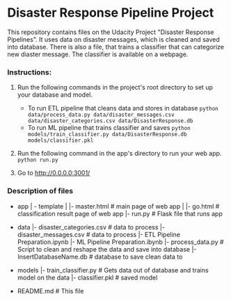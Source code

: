 # Disaster Response Pipeline Project
This repository contains files on the Udacity Project "Disaster Response Pipelines". It uses data on disaster messages, which is cleaned and saved into database. There is also a file, that trains a classifier that can categorize new diaster message. The classifier is available on a webpage.

### Instructions:
1. Run the following commands in the project's root directory to set up your database and model.

    - To run ETL pipeline that cleans data and stores in database
        `python data/process_data.py data/disaster_messages.csv data/disaster_categories.csv data/DisasterResponse.db`
    - To run ML pipeline that trains classifier and saves
        `python models/train_classifier.py data/DisasterResponse.db models/classifier.pkl`

2. Run the following command in the app's directory to run your web app.
    `python run.py`

3. Go to http://0.0.0.0:3001/

### Description of files
- app
| - template
| |- master.html  # main page of web app
| |- go.html  # classification result page of web app
|- run.py  # Flask file that runs app

- data
|- disaster_categories.csv  # data to process 
|- disaster_messages.csv  # data to process
|- ETL Pipeline Preparation.ipynb
|- ML Pipeline Preparation.ibynb
|- process_data.py  # Script to clean and reshape the data and save into database
|- InsertDatabaseName.db   # database to save clean data to

- models
|- train_classifier.py  # Gets data out of database and trains model on the data
|- classifier.pkl  # saved model 

- README.md # This file
